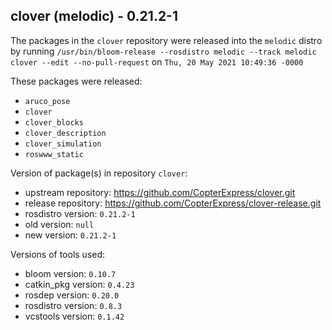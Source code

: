 ## clover (melodic) - 0.21.2-1

The packages in the `clover` repository were released into the `melodic` distro by running `/usr/bin/bloom-release --rosdistro melodic --track melodic clover --edit --no-pull-request` on `Thu, 20 May 2021 10:49:36 -0000`

These packages were released:
- `aruco_pose`
- `clover`
- `clover_blocks`
- `clover_description`
- `clover_simulation`
- `roswww_static`

Version of package(s) in repository `clover`:

- upstream repository: https://github.com/CopterExpress/clover.git
- release repository: https://github.com/CopterExpress/clover-release.git
- rosdistro version: `0.21.2-1`
- old version: `null`
- new version: `0.21.2-1`

Versions of tools used:

- bloom version: `0.10.7`
- catkin_pkg version: `0.4.23`
- rosdep version: `0.20.0`
- rosdistro version: `0.8.3`
- vcstools version: `0.1.42`



